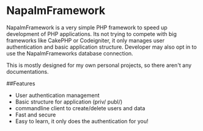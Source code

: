 NapalmFramework
===============

NapalmFramework is a very simple PHP framework to speed up development of PHP applications. Its not trying to compete with big frameworks like CakePHP or Codeigniter, it only manages user authentication and basic application structure. Developer may also opt in to use the NapalmFrameworks database connection.

This is mostly designed for my own personal projects, so there aren't any documentations.

##Features

* User authentication management
* Basic structure for application (priv/ publ/)
* commandline client to create/delete users and data
* Fast and secure
* Easy to learn, it only does the authentication for you!
